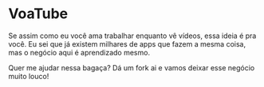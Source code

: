 # VoaTube
Se assim como eu você ama trabalhar enquanto vê vídeos, essa ideia é pra você. Eu sei que já existem milhares de apps que fazem a mesma coisa, mas o negócio aqui é aprendizado mesmo.

Quer me ajudar nessa bagaça? Dá um fork ai e vamos deixar esse negócio muito louco!
